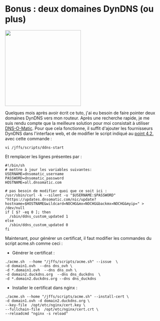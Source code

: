 # Bonus : deux domaines DynDNS (ou plus)  
<a href="https://www.dnsomatic.com/" target="_blank"><img src="http://www.dnsomatic.com/img/dnsomatic_logo_2000.gif" width="250"></a>  
    
Quelques mois après avoir écrit ce tuto, j'ai eu besoin de faire pointer deux domaines DynDNS vers mon routeur. Après une recherche rapide, je me suis rendu compte que la meilleure solution pour moi consistait à utiliser [DNS-O-Matic](https://www.dnsomatic.com/). Pour que cela fonctionne, il suffit d'ajouter les fournisseurs DynDNS dans l'interface web, et de modifier le script indiqué au [point 4.2.](https://github.com/pedrom34/TutoAsus/blob/master/Readme.fr.md#42-côté-routeur) avec cette commande :  
  
```shell
vi /jffs/scripts/ddns-start
```
  
Et remplacer les lignes présentes par :  
```shell
#!/bin/sh
# mettre à jour les variables suivantes:
USERNAME=dnsomatic_username
PASSWORD=dnsomatic_password
HOSTNAME=all.dnsomatic.com

# pas besoin de modifier quoi que ce soit ici :
/usr/sbin/curl -k --silent -u "$USERNAME:$PASSWORD" "https://updates.dnsomatic.com/nic/update?hostname=$HOSTNAME&wildcard=NOCHG&mx=NOCHG&backmx=NOCHG&myip=" > /dev/null
if [ $? -eq 0 ]; then
  /sbin/ddns_custom_updated 1
else
  /sbin/ddns_custom_updated 0
fi
```
  
Maintenant, pour générer un certificat, il faut modifier les commandes du script acme.sh comme ceci :
- Générer le certificat :
```shell
./acme.sh  --home "/jffs/scripts/acme.sh" --issue  \
-d domain1.ovh  --dns dns_ovh \
-d *.domain1.ovh  --dns dns_ovh \
-d domain2.duckdns.org  --dns dns_duckdns  \
-d *.domain2.duckdns.org --dns dns_duckdns
```
  
- Installer le certificat dans nginx :
```shell
./acme.sh --home "/jffs/scripts/acme.sh" --install-cert \
-d domain1.ovh -d domain2.duckdns.org \
--key-file  /opt/etc/nginx/cert.key \
--fullchain-file  /opt/etc/nginx/cert.crt \
--reloadcmd "nginx -s reload"
```
  
